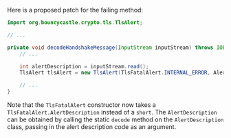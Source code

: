 Here is a proposed patch for the failing method:
```java
import org.bouncycastle.crypto.tls.TlsAlert;

// ...

private void decodeHandshakeMessage(InputStream inputStream) throws IOException {
    // ...

    int alertDescription = inputStream.read();
    TlsAlert tlsAlert = new TlsAlert(TlsFatalAlert.INTERNAL_ERROR, AlertDescription.decode(alertDescription));

    // ...
}
```
Note that the `TlsFatalAlert` constructor now takes a `TlsFatalAlert.AlertDescription` instead of a `short`. The `AlertDescription` can be obtained by calling the static `decode` method on the `AlertDescription` class, passing in the alert description code as an argument.